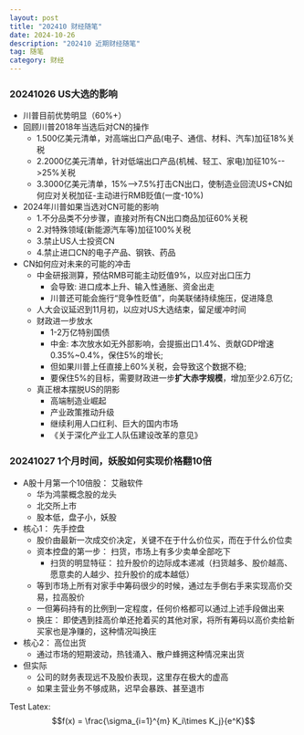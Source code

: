 ```yaml
---
layout: post
title: "202410 财经随笔"
date: 2024-10-26
description: "202410 近期财经随笔"
tag: 随笔
category: 财经
---
```


### 20241026 US大选的影响
+ 川普目前优势明显（60%+）
+ 回顾川普2018年当选后对CN的操作
	- 1.500亿美元清单，对高端出口产品(电子、通信、材料、汽车)加征18%关税
	- 2.2000亿美元清单，针对低端出口产品(机械、轻工、家电)加征10%-->25%关税
	- 3.3000亿美元清单，15%-->7.5%打击CN出口，使制造业回流US+CN如何应对关税加征-主动进行RMB贬值(一度-10%)
+ 2024年川普如果当选对CN可能的影响
	- 1.不分品类不分步骤，直接对所有CN出口商品加征60%关税
	- 2.对特殊领域(新能源汽车等)加征100%关税
	- 3.禁止US人士投资CN
	- 4.禁止进口CN的电子产品、钢铁、药品
+ CN如何应对未来的可能的冲击
	- 中金研报测算，预估RMB可能主动贬值9%，以应对出口压力
		* 会导致: 进口成本上升、输入性通胀、资金出走
		* 川普还可能会施行“竞争性贬值”，向美联储持续施压，促进降息
	- 人大会议延迟到11月初，以应对US大选结束，留足缓冲时间
	- 财政进一步放水
		* 1-2万亿特别国债
		* 中金: 本次放水如无外部影响，会提振出口1.4%、贡献GDP增速0.35%~0.4%，保住5%的增长;
		* 但如果川普上任直接上60%关税，会导致这个数据不稳;
		* 要保住5%的目标，需要财政进一步**扩大赤字规模**，增加至少2.6万亿;
	- 真正根本摆脱US的阴影
		* 高端制造业崛起
		* 产业政策推动升级
		* 继续利用人口红利、巨大的国内市场
		* 《关于深化产业工人队伍建设改革的意见》

### 20241027 1个月时间，妖股如何实现价格翻10倍
+ A股十月第一个10倍股： 艾融软件
	- 华为鸿蒙概念股的龙头
	- 北交所上市
	- 股本低，盘子小，妖股
+ 核心1： 先手控盘
	- 股价由最新一次成交价决定，关键不在于什么价位买，而在于什么价位卖
	- 资本控盘的第一步： 扫货，市场上有多少卖单全部吃下
		* 扫货的明显特征： 拉升股价的边际成本递减（扫货越多、股价越高、愿意卖的人越少、拉升股价的成本越低）
	- 等到市场上所有对家手中筹码很少的时候，通过左手倒右手来实现高价交易，拉高股价
	- 一但筹码持有的比例到一定程度，任何价格都可以通过上述手段做出来
	- 换庄： 即使遇到挂高价单还抢着买的其他对家，将所有筹码以高价卖给新买家也是净赚的，这种情况叫换庄
+ 核心2： 高位出货
	- 通过市场的短期波动，热钱涌入、散户蜂拥这种情况来出货
+ 但实际
	- 公司的财务表现远不及股价表现，这里存在极大的虚高
	- 如果主营业务不够成熟，迟早会暴跌、甚至退市


Test Latex: $$f(x) = \frac{\sigma_{i=1}^{m} K_i\times K_j}{e^K}$$
